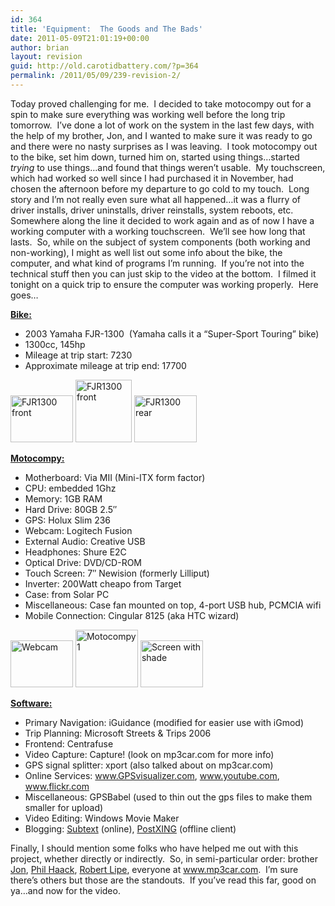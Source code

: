 ```yaml
---
id: 364
title: 'Equipment:  The Goods and The Bads'
date: 2011-05-09T21:01:19+00:00
author: brian
layout: revision
guid: http://old.carotidbattery.com/?p=364
permalink: /2011/05/09/239-revision-2/
---
```

 <p>Today proved challenging for me.  I decided to take motocompy out for a spin to make sure everything was working well before the long trip tomorrow.  I&#8217;ve done a lot of work on the system in the last few days, with the help of my brother, Jon, and I wanted to make sure it was ready to go and there were no nasty surprises as I was leaving.  I took motocompy out to the bike, set him down, turned him on, started using things&#8230;started <em>trying</em> to use things&#8230;and found that things weren&#8217;t usable.  My touchscreen, which had worked so well since I had purchased it in November, had chosen the afternoon before my departure to go cold to my touch.  Long story and I&#8217;m not really even sure what all happened&#8230;it was a flurry of driver installs, driver uninstalls, driver reinstalls, system reboots, etc.  Somewhere along the line it decided to work again and as of now I have a working computer with a working touchscreen.  We&#8217;ll see how long that lasts.  So, while on the subject of system components (both working and non-working), I might as well list out some info about the bike, the computer, and what kind of programs I&#8217;m running.  If you&#8217;re not into the technical stuff then you can just skip to the video at the bottom.  I filmed it tonight on a quick trip to ensure the computer was working properly.  Here goes&#8230;</p> <p><strong><u>Bike: </u></strong></p> <ul> <li>2003 Yamaha FJR-1300  (Yamaha calls it a &#8220;Super-Sport Touring&#8221; bike) </li> <li>1300cc, 145hp </li> <li>Mileage at trip start: 7230 </li> <li>Approximate mileage at trip end: 17700</li> </ul> <a title="Photo Sharing" href="http://www.flickr.com/photos/64293054@N00/172491695/"><img height="75" alt="FJR1300 front" src="http://static.flickr.com/76/172491695\_62ab1c5c6d\_t.jpg" width="100" /></a> <a title="Photo Sharing" href="http://www.flickr.com/photos/64293054@N00/172487264/"><img height="100" alt="FJR1300 front" src="http://static.flickr.com/75/17248726 4\_2df40f9581\_t.jpg" width="90" /></a> <a title="Photo Sharing" href="http://www.flickr.com/photos/64293054@N00/172487265/"><img height="75" alt="FJR1300 rear" src="http://static.flickr.com/69/172487265\_9b5e9c8fb5\_t.jpg" width="100" /></a> <p><strong><u>Motocompy:</u></strong></p> <ul> <li>Motherboard: Via MII (Mini-ITX form factor) </li> <li>CPU: embedded 1Ghz </li> <li>Memory: 1GB RAM </li> <li>Hard Drive: 80GB 2.5&#8243; </li> <li>GPS: Holux Slim 236 </li> <li>Webcam: Logitech Fusion </li> <li>External Audio: Creative USB </li> <li>Headphones: Shure E2C </li> <li>Optical Drive: DVD/CD-ROM </li> <li>Touch Screen: 7&#8243; Newision (formerly Lilliput) </li> <li>Inverter: 200Watt cheapo from Target </li> <li>Case: from Solar PC </li> <li>Miscellaneous: Case fan mounted on top, 4-port USB hub, PCMCIA wifi </li> <li>Mobile Connection: Cingular 8125 (aka HTC wizard) </li> </ul> <a title="Photo Sharing" href="http://www.flickr.com/photos/64293054@N00/172491694/"><img height="75" alt="Webcam" src="http://static.flickr.com/76/172491694\_8badb95d2b\_t.jpg" width="100" /></a> <a title="Photo Sharing" href="http://www.flickr.com/photos/64293054@N00/172487267/"><img height="92" alt="Motocompy 1" src="http://static.flickr.com/65/172487267\_1e3932b19e\_t.jpg" width="100" /></a> <a title="Photo Sharing" href="http://www.flickr.com/photos/64293054@N00/172487269/"><img height="75" alt="Screen with shade" src="http://static.flickr.com/77/172487269\_9fc5b50b60\_t.jpg" width="100" /></a> <p><u><strong>Software:</strong></u></p> <ul> <li>Primary Navigation: iGuidance (modified for easier use with iGmod) </li> <li>Trip Planning: Microsoft Streets & Trips 2006 </li> <li>Frontend: Centrafuse </li> <li>Video Capture: Capture! (look on mp3car.com for more info) </li> <li>GPS signal splitter: xport (also talked about on mp3car.com) </li> <li>Online Services: <a href="http://www.GPSvisualizer.com">www.GPSvisualizer.com</a>, <a href="http://www.youtube.com">www.youtube.com</a>, <a href="http://www.flickr.com">www.flickr.com</a>  </li> <li> Miscellaneous: GPSBabel (used to thin out the gps files to make them smaller for upload) </li> <li>Video Editing: Windows Movie Maker </li> <li>Blogging: <a href="http://www.subtextproject.com">Subtext</a> (online), <a href="http://www.chrisfrazier.net/blog/">PostXING</a> (offline client)</li> </ul> <p>Finally, I should mention some folks who have helped me out with this project, whether directly or indirectly.  So, in semi-particular order: brother <a href="http://www.jongalloway.com">Jon</a>, <a href="http://www.haacked.com">Phil Haack</a>, <a href="http://www.gpsbabel.org">Robert Lipe</a>, everyone at <a href="http://www.mp3car.com">www.mp3car.com</a>.  I&#8217;m sure there&#8217;s others but those are the standouts.  If you&#8217;ve read this far, good on ya&#8230;and now for the video.</p>